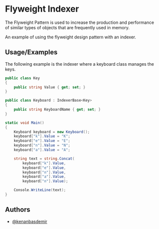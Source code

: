 
# Flyweight Indexer

The Flyweight Pattern is used to increase the production and performance of similar types of objects that are frequently used in memory.

An example of using the flyweight design pattern with an indexer.

## Usage/Examples

The following example is the indexer where a keyboard class manages the keys.

```csharp
public class Key
{
    public string Value { get; set; }
}

public class Keyboard : IndexerBase<Key>
{
    public string KeyboardName { get; set; }
}

static void Main()
{
    Keyboard keyboard = new Keyboard();
    keyboard["k"].Value = "K";
    keyboard["e"].Value = "E";
    keyboard["n"].Value = "N";
    keyboard["a"].Value = "A";

    string text = string.Concat(
        keyboard["k"].Value,
        keyboard["e"].Value,
        keyboard["n"].Value,
        keyboard["a"].Value,
        keyboard["n"].Value);

    Console.WriteLine(text);
}

```

## Authors

- [@kenanbasdemir](https://www.github.com/kenanbasdemir)

